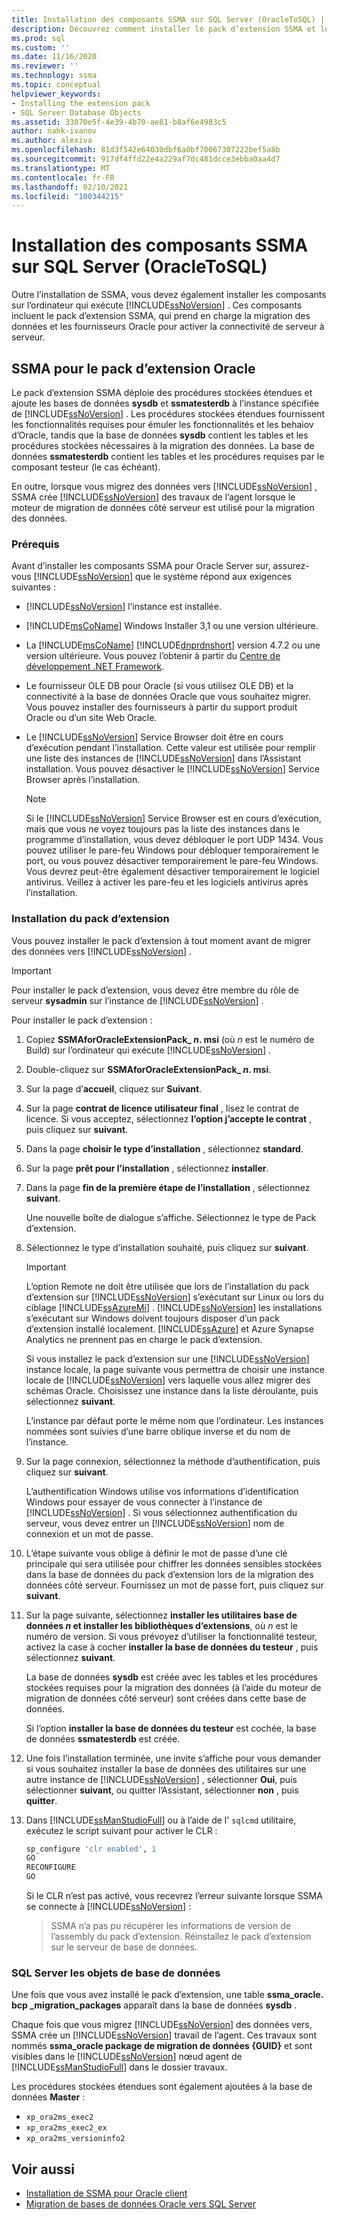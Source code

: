 ```yaml
---
title: Installation des composants SSMA sur SQL Server (OracleToSQL) | Microsoft Docs
description: Découvrez comment installer le pack d’extension SSMA et les fournisseurs Oracle sur l’ordinateur qui exécute SQL Server pour prendre en charge la conversion de bases de données Oracle.
ms.prod: sql
ms.custom: ''
ms.date: 11/16/2020
ms.reviewer: ''
ms.technology: ssma
ms.topic: conceptual
helpviewer_keywords:
- Installing the extension pack
- SQL Server Database Objects
ms.assetid: 33070e5f-4e39-4b70-ae81-b8af6e4983c5
author: nahk-ivanov
ms.author: alexiva
ms.openlocfilehash: 81d3f542e64030dbf6a0bf70067307222bef5a8b
ms.sourcegitcommit: 917df4ffd22e4a229af7dc481dcce3ebba0aa4d7
ms.translationtype: MT
ms.contentlocale: fr-FR
ms.lasthandoff: 02/10/2021
ms.locfileid: "100344215"
---
```

# <a name="installing-ssma-components-on-sql-server-oracletosql"></a>Installation des composants SSMA sur SQL Server (OracleToSQL)

Outre l’installation de SSMA, vous devez également installer les composants sur l’ordinateur qui exécute [!INCLUDE[ssNoVersion](../../includes/ssnoversion-md.md)] . Ces composants incluent le pack d’extension SSMA, qui prend en charge la migration des données et les fournisseurs Oracle pour activer la connectivité de serveur à serveur.

## <a name="ssma-for-oracle-extension-pack"></a>SSMA pour le pack d’extension Oracle

Le pack d’extension SSMA déploie des procédures stockées étendues et ajoute les bases de données **sysdb** et **ssmatesterdb** à l’instance spécifiée de [!INCLUDE[ssNoVersion](../../includes/ssnoversion-md.md)] . Les procédures stockées étendues fournissent les fonctionnalités requises pour émuler les fonctionnalités et les behaiov d’Oracle, tandis que la base de données **sysdb** contient les tables et les procédures stockées nécessaires à la migration des données. La base de données **ssmatesterdb** contient les tables et les procédures requises par le composant testeur (le cas échéant).

En outre, lorsque vous migrez des données vers [!INCLUDE[ssNoVersion](../../includes/ssnoversion-md.md)] , SSMA crée [!INCLUDE[ssNoVersion](../../includes/ssnoversion-md.md)] des travaux de l’agent lorsque le moteur de migration de données côté serveur est utilisé pour la migration des données.

### <a name="prerequisites"></a>Prérequis

Avant d’installer les composants SSMA pour Oracle Server sur, assurez-vous [!INCLUDE[ssNoVersion](../../includes/ssnoversion-md.md)] que le système répond aux exigences suivantes :

- [!INCLUDE[ssNoVersion](../../includes/ssnoversion-md.md)] l’instance est installée.
- [!INCLUDE[msCoName](../../includes/msconame_md.md)] Windows Installer 3,1 ou une version ultérieure.
- La [!INCLUDE[msCoName](../../includes/msconame_md.md)] [!INCLUDE[dnprdnshort](../../includes/dnprdnshort_md.md)] version 4.7.2 ou une version ultérieure. Vous pouvez l’obtenir à partir du [Centre de développement .NET Framework](https://go.microsoft.com/fwlink/?LinkId=48882).
- Le fournisseur OLE DB pour Oracle (si vous utilisez OLE DB) et la connectivité à la base de données Oracle que vous souhaitez migrer. Vous pouvez installer des fournisseurs à partir du support produit Oracle ou d’un site Web Oracle.
- Le [!INCLUDE[ssNoVersion](../../includes/ssnoversion-md.md)] Service Browser doit être en cours d’exécution pendant l’installation. Cette valeur est utilisée pour remplir une liste des instances de [!INCLUDE[ssNoVersion](../../includes/ssnoversion-md.md)] dans l’Assistant installation. Vous pouvez désactiver le [!INCLUDE[ssNoVersion](../../includes/ssnoversion-md.md)] Service Browser après l’installation.

  > [!NOTE]
  > Si le [!INCLUDE[ssNoVersion](../../includes/ssnoversion-md.md)] Service Browser est en cours d’exécution, mais que vous ne voyez toujours pas la liste des instances dans le programme d’installation, vous devez débloquer le port UDP 1434. Vous pouvez utiliser le pare-feu Windows pour débloquer temporairement le port, ou vous pouvez désactiver temporairement le pare-feu Windows. Vous devrez peut-être également désactiver temporairement le logiciel antivirus. Veillez à activer les pare-feu et les logiciels antivirus après l’installation.

### <a name="installing-the-extension-pack"></a>Installation du pack d’extension

Vous pouvez installer le pack d’extension à tout moment avant de migrer des données vers [!INCLUDE[ssNoVersion](../../includes/ssnoversion-md.md)] .

> [!IMPORTANT]
> Pour installer le pack d’extension, vous devez être membre du rôle de serveur **sysadmin** sur l’instance de [!INCLUDE[ssNoVersion](../../includes/ssnoversion-md.md)] .

Pour installer le pack d’extension :

1. Copiez **SSMAforOracleExtensionPack_ *n*. msi** (où *n* est le numéro de Build) sur l’ordinateur qui exécute [!INCLUDE[ssNoVersion](../../includes/ssnoversion-md.md)] .
2. Double-cliquez sur **SSMAforOracleExtensionPack_ *n*. msi**.
3. Sur la page d’**accueil**, cliquez sur **Suivant**.
4. Sur la page **contrat de licence utilisateur final** , lisez le contrat de licence. Si vous acceptez, sélectionnez **l’option j’accepte le contrat** , puis cliquez sur **suivant**.
5. Dans la page **choisir le type d’installation** , sélectionnez **standard**.
6. Sur la page **prêt pour l’installation** , sélectionnez **installer**.
7. Dans la page **fin de la première étape de l’installation** , sélectionnez **suivant**.
  
   Une nouvelle boîte de dialogue s’affiche. Sélectionnez le type de Pack d’extension.
  
8. Sélectionnez le type d’installation souhaité, puis cliquez sur **suivant**.

   > [!IMPORTANT]
   > L’option Remote ne doit être utilisée que lors de l’installation du pack d’extension sur [!INCLUDE[ssNoVersion](../../includes/ssnoversion-md.md)] s’exécutant sur Linux ou lors du ciblage [!INCLUDE[ssAzureMi](../../includes/ssazuremi_md.md)] . [!INCLUDE[ssNoVersion](../../includes/ssnoversion-md.md)] les installations s’exécutant sur Windows doivent toujours disposer d’un pack d’extension installé localement. [!INCLUDE[ssAzure](../../includes/ssazure_md.md)] et Azure Synapse Analytics ne prennent pas en charge le pack d’extension.

   Si vous installez le pack d’extension sur une [!INCLUDE[ssNoVersion](../../includes/ssnoversion-md.md)] instance locale, la page suivante vous permettra de choisir une instance locale de [!INCLUDE[ssNoVersion](../../includes/ssnoversion-md.md)] vers laquelle vous allez migrer des schémas Oracle. Choisissez une instance dans la liste déroulante, puis sélectionnez **suivant**.

   L’instance par défaut porte le même nom que l’ordinateur. Les instances nommées sont suivies d’une barre oblique inverse et du nom de l’instance.

9. Sur la page connexion, sélectionnez la méthode d’authentification, puis cliquez sur **suivant**.

   L’authentification Windows utilise vos informations d’identification Windows pour essayer de vous connecter à l’instance de [!INCLUDE[ssNoVersion](../../includes/ssnoversion-md.md)] . Si vous sélectionnez authentification du serveur, vous devez entrer un [!INCLUDE[ssNoVersion](../../includes/ssnoversion-md.md)] nom de connexion et un mot de passe.

10. L’étape suivante vous oblige à définir le mot de passe d’une clé principale qui sera utilisée pour chiffrer les données sensibles stockées dans la base de données du pack d’extension lors de la migration des données côté serveur. Fournissez un mot de passe fort, puis cliquez sur **suivant**.

11. Sur la page suivante, sélectionnez **installer les utilitaires base de données *n* et installer les bibliothèques d’extensions**, où *n* est le numéro de version. Si vous prévoyez d’utiliser la fonctionnalité testeur, activez la case à cocher **installer la base de données du testeur** , puis sélectionnez **suivant**.

    La base de données **sysdb** est créée avec les tables et les procédures stockées requises pour la migration des données (à l’aide du moteur de migration de données côté serveur) sont créées dans cette base de données.

    Si l’option **installer la base de données du testeur** est cochée, la base de données **ssmatesterdb** est créée.

12. Une fois l’installation terminée, une invite s’affiche pour vous demander si vous souhaitez installer la base de données des utilitaires sur une autre instance de [!INCLUDE[ssNoVersion](../../includes/ssnoversion-md.md)] , sélectionner **Oui**, puis sélectionner **suivant**, ou quitter l’Assistant, sélectionner **non** , puis **quitter**.

13. Dans [!INCLUDE[ssManStudioFull](../../includes/ssmanstudiofull-md.md)] ou à l’aide de l' `sqlcmd` utilitaire, exécutez le script suivant pour activer le CLR :

    ```sql
    sp_configure 'clr enabled', 1
    GO
    RECONFIGURE
    GO
    ```

    Si le CLR n’est pas activé, vous recevrez l’erreur suivante lorsque SSMA se connecte à [!INCLUDE[ssNoVersion](../../includes/ssnoversion-md.md)] :

    > SSMA n’a pas pu récupérer les informations de version de l’assembly du pack d’extension. Réinstallez le pack d’extension sur le serveur de base de données.

### <a name="sql-server-database-objects"></a>SQL Server les objets de base de données

Une fois que vous avez installé le pack d’extension, une table **ssma_oracle. bcp _migration_packages** apparaît dans la base de données **sysdb** .

Chaque fois que vous migrez [!INCLUDE[ssNoVersion](../../includes/ssnoversion-md.md)] des données vers, SSMA crée un [!INCLUDE[ssNoVersion](../../includes/ssnoversion-md.md)] travail de l’agent. Ces travaux sont nommés **ssma_oracle package de migration de données {GUID}** et sont visibles dans le [!INCLUDE[ssNoVersion](../../includes/ssnoversion-md.md)] nœud agent de [!INCLUDE[ssManStudioFull](../../includes/ssmanstudiofull-md.md)] dans le dossier travaux.

Les procédures stockées étendues sont également ajoutées à la base de données **Master** :

- `xp_ora2ms_exec2`
- `xp_ora2ms_exec2_ex`
- `xp_ora2ms_versioninfo2`

## <a name="see-also"></a>Voir aussi

- [Installation de SSMA pour Oracle client](../../ssma/oracle/installing-ssma-for-oracle-client-oracletosql.md)
- [Migration de bases de données Oracle vers SQL Server](../../ssma/oracle/migrating-oracle-databases-to-sql-server-oracletosql.md)
